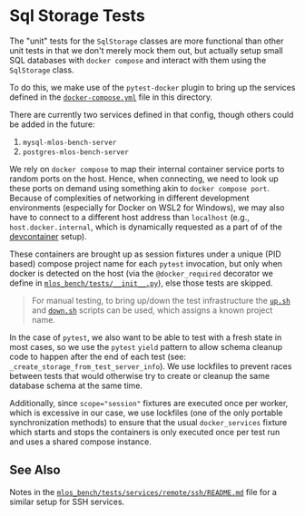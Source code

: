 # Sql Storage Tests

The "unit" tests for the `SqlStorage` classes are more functional than other unit tests in that we don't merely mock them out, but actually setup small SQL databases with `docker compose` and interact with them using the `SqlStorage` class.

To do this, we make use of the `pytest-docker` plugin to bring up the services defined in the [`docker-compose.yml`](./docker-compose.yml) file in this directory.

There are currently two services defined in that config, though others could be added in the future:

1. `mysql-mlos-bench-server`
1. `postgres-mlos-bench-server`

We rely on `docker compose` to map their internal container service ports to random ports on the host.
Hence, when connecting, we need to look up these ports on demand using something akin to `docker compose port`.
Because of complexities of networking in different development environments (especially for Docker on WSL2 for Windows), we may also have to connect to a different host address than `localhost` (e.g., `host.docker.internal`, which is dynamically requested as a part of of the [devcontainer](../../../../../.devcontainer/docker-compose.yml) setup).

These containers are brought up as session fixtures under a unique (PID based) compose project name for each `pytest` invocation, but only when docker is detected on the host (via the `@docker_required` decorator we define in [`mlos_bench/tests/__init__.py`](../../../__init__.py)), else those tests are skipped.

> For manual testing, to bring up/down the test infrastructure the [`up.sh`](./up.sh) and [`down.sh`](./down.sh) scripts can be used, which assigns a known project name.

In the case of `pytest`, we also want to be able to test with a fresh state in most cases, so we use the `pytest` `yield` pattern to allow schema cleanup code to happen after the end of each test (see: `_create_storage_from_test_server_info`).
We use lockfiles to prevent races between tests that would otherwise try to create or cleanup the same database schema at the same time.

Additionally, since `scope="session"` fixtures are executed once per worker, which is excessive in our case, we use lockfiles (one of the only portable synchronization methods) to ensure that the usual `docker_services` fixture which starts and stops the containers is only executed once per test run and uses a shared compose instance.

## See Also

Notes in the [`mlos_bench/tests/services/remote/ssh/README.md`](../../services/remote/ssh/README.md) file for a similar setup for SSH services.
